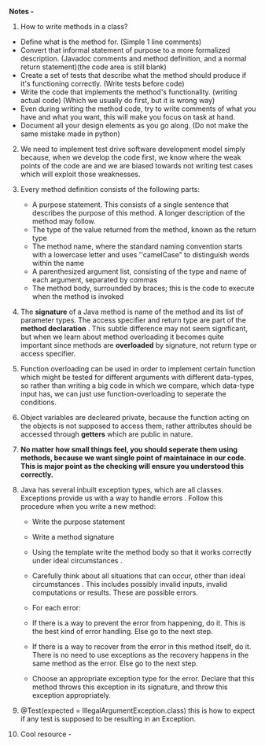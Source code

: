 **Notes -**
1. How to write methods in a class?
  - Define what is the method for. (Simple 1 line comments)
  - Convert that informal statement of purpose to a more formalized description. (Javadoc comments and method definition, and a normal return statement)(the code area is still blank)
  - Create a set of tests that describe what the method should produce if it's functioning correctly. (Write tests before code)
  - Write the code that implements the method's functionality. (writing actual code) (Which we usually do first, but it is wrong way)
  - Even during writing the method code, try to write comments of what you have and what you want, this will make you focus on task at hand.
  - Document all your design elements as you go along. (Do not make the same mistake made in python)
2. We need to implement test drive software development model simply because, when we develop the code first, we know where the weak points of the code are and we are biased towards not writing test cases which will exploit those weaknesses.
3. Every method definition consists of the following parts:

    - A purpose statement. This consists of a single sentence that describes the purpose of this method. A longer description of the method may follow.
    - The type of the value returned from the method, known as the return type
    - The method name, where the standard naming convention starts with a lowercase letter and uses ''camelCase" to distinguish words within the name
    - A parenthesized argument list, consisting of the type and name of each argument, separated by commas
    - The method body, surrounded by braces; this is the code to execute when the method is invoked
4. The **signature** of a Java method is name of the method and its list of parameter types. The access specifier and return type are part of the **method declaration** . This subtle difference may not seem significant, but when we learn about method overloading it becomes quite important since methods are **overloaded** by signature, not return type or access specifier.
5. Function overloading can be used in order to implement certain function which might be tested for different arguments with different data-types, so rather than writing a big code in which we compare, which data-type input has, we can just use function-overloading to seperate the conditions.
6. Object variables are decleared private, because the function acting on the objects is not supposed to access them, rather attributes should be accessed through **getters** which are public in nature.
7. **No matter how small things feel, you should seperate them using methods, because we want single point of maintainace in our code. This is major point as the checking will ensure you understood this correctly.**
8. Java has several inbuilt exception types, which are all classes. Exceptions provide us with a way to handle errors . Follow this procedure when you write a new method:

    - Write the purpose statement
    - Write a method signature
    - Using the template write the method body so that it works correctly under ideal circumstances .
    - Carefully think about all situations that can occur, other than ideal circumstances . This includes possibly invalid inputs, invalid computations or results. These are possible errors.

    - For each error:

    - If there is a way to prevent the error from happening, do it. This is the best kind of error handling. Else go to the next step.
    - If there is a way to recover from the error in this method itself, do it. There is no need to use exceptions as the recovery happens in the same method as the error. Else go to the next step.
    - Choose an appropriate exception type for the error. Declare that this method throws this exception in its signature, and throw this exception appropriately.

9. @Test(expected = IllegalArgumentException.class) this is how to expect if any test is supposed to be resulting in an Exception. 
10. Cool resource - 

